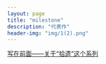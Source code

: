 ```yaml
---
layout: page
title: "milestone"
description: "代表作"
header-img: "img/1(2).png"
---
```


<a href="https://sekkirin.site/blog/2023/06/07/5/">写在前面——关于“拾遗”这个系列</a><br>






